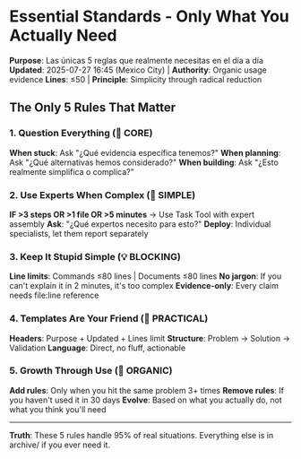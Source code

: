 # Essential Standards - Only What You Actually Need

**Purpose**: Las únicas 5 reglas que realmente necesitas en el día a día
**Updated**: 2025-07-27 16:45 (Mexico City) | **Authority**: Organic usage evidence
**Lines**: ≤50 | **Principle**: Simplicity through radical reduction

## The Only 5 Rules That Matter

### 1. Question Everything (🤔 CORE)
**When stuck**: Ask "¿Qué evidencia específica tenemos?" 
**When planning**: Ask "¿Qué alternativas hemos considerado?"
**When building**: Ask "¿Esto realmente simplifica o complica?"

### 2. Use Experts When Complex (🎯 SIMPLE)
**IF >3 steps OR >1 file OR >5 minutes** → Use Task Tool with expert assembly
**Ask**: "¿Qué expertos necesito para esto?"
**Deploy**: Individual specialists, let them report separately

### 3. Keep It Stupid Simple (💡 BLOCKING)
**Line limits**: Commands ≤80 lines | Documents ≤80 lines
**No jargon**: If you can't explain it in 2 minutes, it's too complex
**Evidence-only**: Every claim needs file:line reference

### 4. Templates Are Your Friend (📐 PRACTICAL)
**Headers**: Purpose + Updated + Lines limit
**Structure**: Problem → Solution → Validation
**Language**: Direct, no fluff, actionable

### 5. Growth Through Use (🌱 ORGANIC)
**Add rules**: Only when you hit the same problem 3+ times
**Remove rules**: If you haven't used it in 30 days
**Evolve**: Based on what you actually do, not what you think you'll need

---

**Truth**: These 5 rules handle 95% of real situations. Everything else is in archive/ if you ever need it.